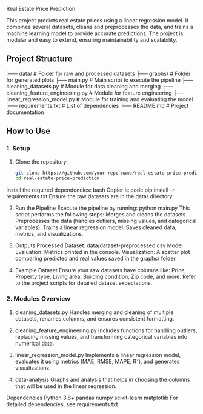  Real Estate Price Prediction

This project predicts real estate prices using a linear regression model. It combines several datasets, cleans and preprocesses the data, and trains a machine learning model to provide accurate predictions. The project is modular and easy to extend, ensuring maintainability and scalability.

## **Project Structure**
├── data/ # Folder for raw and processed datasets ├── graphs/ # Folder for generated plots ├── main.py # Main script to execute the pipeline ├── cleaning_datasets.py # Module for data cleaning and merging ├── cleaning_feature_engineering.py # Module for feature engineering ├── linear_regression_model.py # Module for training and evaluating the model ├── requirements.txt # List of dependencies └── README.md # Project documentation


## **How to Use**

### **1. Setup**
1. Clone the repository:
   ```bash
   git clone https://github.com/your-repo-name/real-estate-price-prediction.git
   cd real-estate-price-prediction
Install the required dependencies:
bash
Copier le code
pip install -r requirements.txt
Ensure the raw datasets are in the data/ directory.

2. Run the Pipeline
Execute the pipeline by running:
python main.py
This script performs the following steps:
Merges and cleans the datasets.
Preprocesses the data (handles outliers, missing values, and categorical variables).
Trains a linear regression model.
Saves cleaned data, metrics, and visualizations.

3. Outputs
Processed Dataset: data/dataset-preprocessed.csv
Model Evaluation: Metrics printed in the console.
Visualization: A scatter plot comparing predicted and real values saved in the graphs/ folder.

4. Example Dataset
Ensure your raw datasets have columns like:
Price, Property type, Living area, Building condition, Zip code, and more.
Refer to the project scripts for detailed dataset expectations.

### **2. Modules Overview** 
1. cleaning_datasets.py
Handles merging and cleaning of multiple datasets, renames columns, and ensures consistent formatting.

2. cleaning_feature_engineering.py
Includes functions for handling outliers, replacing missing values, and transforming categorical variables into numerical data.

3. linear_regression_model.py
Implements a linear regression model, evaluates it using metrics (MAE, RMSE, MAPE, R²), and generates visualizations.

4. data-analysis
Graphs and analysis that helps in choosing the columns that will be used in the linear regression.

Dependencies
Python 3.8+
pandas
numpy
scikit-learn
matplotlib
For detailed dependencies, see requirements.txt.
